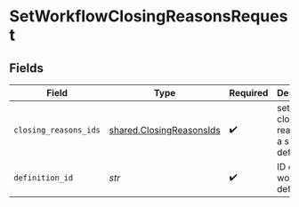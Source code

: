 # SetWorkflowClosingReasonsRequest


## Fields

| Field                                                                | Type                                                                 | Required                                                             | Description                                                          |
| -------------------------------------------------------------------- | -------------------------------------------------------------------- | -------------------------------------------------------------------- | -------------------------------------------------------------------- |
| `closing_reasons_ids`                                                | [shared.ClosingReasonsIds](../../models/shared/closingreasonsids.md) | :heavy_check_mark:                                                   | set all closing reasons for a specific definition                    |
| `definition_id`                                                      | *str*                                                                | :heavy_check_mark:                                                   | ID of a workflow definition                                          |